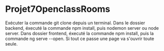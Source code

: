 # Projet7OpenclassRooms
Exécuter la commande git clone depuis un terminal.
Dans le dossier backend, éxecuté la commande npm install, puis nodemon server ou node server.
Dans dossier frontend, éxecuté la commande npm install, puis la commande ng serve --open.
Si tout ce passe une page va s'ouvrir toute seule.
